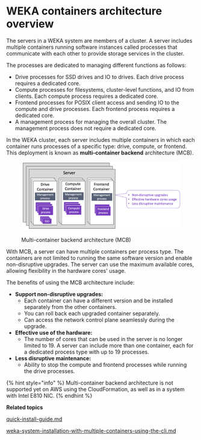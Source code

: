 # WEKA containers architecture overview

The servers in a WEKA system are members of a cluster. A server includes multiple containers running software instances called processes that communicate with each other to provide storage services in the cluster.

The processes are dedicated to managing different functions as follows:

* Drive processes for SSD drives and IO to drives. Each drive process requires a dedicated core.
* Compute processes for filesystems, cluster-level functions, and IO from clients. Each compute process requires a dedicated core.
* Frontend processes for POSIX client access and sending IO to the compute and drive processes. Each frontend process requires a dedicated core.
* A management process for managing the overall cluster. The management process does not require a dedicated core.

In the WEKA cluster, each server includes multiple containers in which each container runs processes of a specific type: drive, compute, or frontend. This deployment is known as **multi-container backend** architecture (MCB).

<figure><img src="../.gitbook/assets/MCB_arch_4.2.png" alt=""><figcaption><p>Multi-container backend architecture (MCB)</p></figcaption></figure>

With MCB, a server can have multiple containers per process type. The containers are not limited to running the same software version and enable non-disruptive upgrades. The server can use the maximum available cores, allowing flexibility in the hardware cores' usage.

The benefits of using the MCB architecture include:

* **Support non-disruptive upgrades:**
  * Each container can have a different version and be installed separately from the other containers.
  * You can roll back each upgraded container separately.
  * Can access the network control plane seamlessly during the upgrade.
* **Effective use of the hardware:**
  * The number of cores that can be used in the server is no longer limited to 19. A server can include more than one container, each for a dedicated process type with up to 19 processes.
* **Less disruptive maintenance:**
  * Ability to stop the compute and frontend processes while running the drive processes.

{% hint style="info" %}
Multi-container backend architecture is not supported yet on AWS using the CloudFormation, as well as in a system with Intel E810 NIC.
{% endhint %}



**Related topics**

[quick-install-guide.md](../getting-started-with-weka/quick-install-guide.md "mention")

[weka-system-installation-with-multiple-containers-using-the-cli.md](../install/bare-metal/weka-system-installation-with-multiple-containers-using-the-cli.md "mention")
